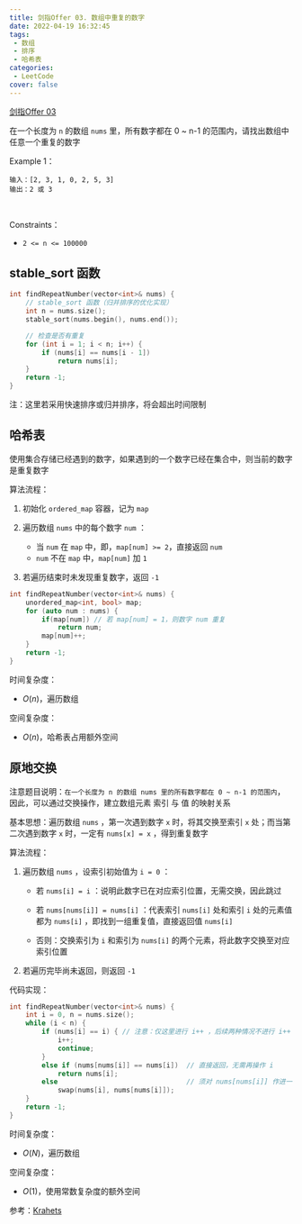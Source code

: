 ```yaml
---
title: 剑指Offer 03. 数组中重复的数字
date: 2022-04-19 16:32:45
tags:
 - 数组
 - 排序
 - 哈希表
categories:
 - LeetCode
cover: false
---
```


[剑指Offer 03](https://leetcode-cn.com/problems/shu-zu-zhong-zhong-fu-de-shu-zi-lcof/)

在一个长度为 `n` 的数组 `nums` 里，所有数字都在 0 ~ n-1 的范围内，请找出数组中任意一个重复的数字

Example 1：

    输入：[2, 3, 1, 0, 2, 5, 3]
    输出：2 或 3 
 

Constraints：
 - `2 <= n <= 100000`

## stable_sort 函数

```cpp
int findRepeatNumber(vector<int>& nums) {
    // stable_sort 函数（归并排序的优化实现）
    int n = nums.size();
    stable_sort(nums.begin(), nums.end());

    // 检查是否有重复
    for (int i = 1; i < n; i++) {
        if (nums[i] == nums[i - 1])
            return nums[i];
    }
    return -1;
}
```

注：这里若采用快速排序或归并排序，将会超出时间限制


## 哈希表
使用集合存储已经遇到的数字，如果遇到的一个数字已经在集合中，则当前的数字是重复数字

算法流程：

1. 初始化 `ordered_map` 容器，记为 `map`
2. 遍历数组 `nums` 中的每个数字 `num` ：
     - 当 `num` 在 `map` 中，即，`map[num] >= 2`，直接返回 `num`
     - `num` 不在 `map` 中，`map[num]` 加 `1`

3. 若遍历结束时未发现重复数字，返回 `-1`

```cpp
int findRepeatNumber(vector<int>& nums) {
    unordered_map<int, bool> map;
    for (auto num : nums) {
        if(map[num]) // 若 map[num] = 1，则数字 num 重复
            return num;
        map[num]++;
    }
    return -1;
}
```

时间复杂度：
 - $O(n)$，遍历数组

空间复杂度：
 - $O(n)$，哈希表占用额外空间



## 原地交换

注意题目说明：`在一个长度为 n 的数组 nums 里的所有数字都在 0 ~ n-1 的范围内`，因此，可以通过交换操作，建立数组元素 索引 与 值 的映射关系

基本思想：遍历数组 `nums` ，第一次遇到数字 `x` 时，将其交换至索引 `x` 处；而当第二次遇到数字 `x` 时，一定有 `nums[x] = x` ，得到重复数字


算法流程：

1. 遍历数组 `nums` ，设索引初始值为 `i = 0` ：
     - 若 `nums[i] = i` ：说明此数字已在对应索引位置，无需交换，因此跳过

     - 若 `nums[nums[i]] = nums[i]` ：代表索引 `nums[i]` 处和索引 `i` 处的元素值都为 `nums[i]` ，即找到一组重复值，直接返回值 `nums[i]`

     - 否则：交换索引为 `i` 和索引为 `nums[i]` 的两个元素，将此数字交换至对应索引位置

2. 若遍历完毕尚未返回，则返回 `-1`

代码实现：
```cpp
int findRepeatNumber(vector<int>& nums) {
    int i = 0, n = nums.size();
    while (i < n) {
        if (nums[i] == i) { // 注意：仅这里进行 i++ ，后续两种情况不进行 i++ 
            i++;
            continue;
        }
        else if (nums[nums[i]] == nums[i])  // 直接返回，无需再操作 i
            return nums[i];
        else                                // 须对 nums[nums[i]] 作进一步的交换操作，将其放至值所对应的索引处，故而此处不进行 i++
            swap(nums[i], nums[nums[i]]);
    }
    return -1;
}
```

时间复杂度：
 - $O(N)$，遍历数组

空间复杂度：
 - $O(1)$，使用常数复杂度的额外空间

参考：[Krahets](https://leetcode-cn.com/problems/shu-zu-zhong-zhong-fu-de-shu-zi-lcof/solution/mian-shi-ti-03-shu-zu-zhong-zhong-fu-de-shu-zi-yua/)